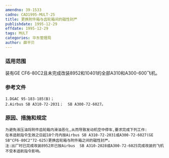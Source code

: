 ```yaml
---
amendno: 39-1533
cadno: CAD1995-MULT-25
title: 更换附件箱与齿轮箱间的磁性封严
publishdate: 1995-12-29
effdate: 1995-12-29
tags: MULT
categories: 华东管理局
author: 薛平贝
---
```


### 适用范围 
装有GE CF6-80C2且未完成改装8952和10401的全部A310和A300-600飞机。

### 参考文件
    1.DGAC 95-183-185(B)；
    2.Airbus SB A310-72-2031；  SB A300-72-6027。


### 原因、措施和规定 
    为避免液压油将附件齿轮箱内滑油恶化,从而导致发动机空中停车,要求完成下列工作: 
    在本适航指令生效之日起18个月内按Airbus SB A310-72-2031或A300-72-6027(GE SB"CF6-80C2"72-625)更换齿轮箱与附件箱之间的磁性封严。 
    注:出厂时已完成改装8952并已按Airbus  SB A310-2028或A300-72-6025完成改装的飞机不受本适航指令影响。 
